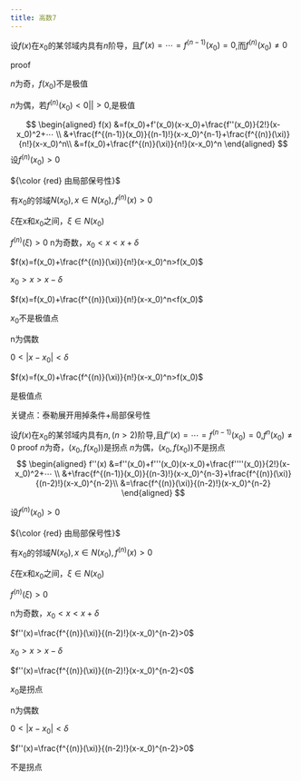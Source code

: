 ```yaml
---
title: 高数7
---
```


设$f(x)$在$x_0$的某邻域内具有$n$阶导，且$f'(x)=⋯ =f^{(n-1)}(x_0)=0$,而$f^{(n)}(x_0)≠ 0$

proof

$n$为奇，$f(x_0)$不是极值

$n$为偶，若$f^{(n)}(x_0)<0||>0$,是极值

$$
\begin{aligned}
f(x)
&=f(x_0)+f'(x_0)(x-x_0)+\frac{f''(x_0)}{2!}(x-x_0)^2+⋯ \\
&+\frac{f^{(n-1)}(x_0)}{(n-1)!}(x-x_0)^{n-1}+\frac{f^{(n)}(\xi)}{n!}(x-x_0)^n\\
&=f(x_0)+\frac{f^{(n)}(\xi)}{n!}(x-x_0)^n
\end{aligned}
$$
设$f^{(n)}(x_0)>0$

${\color {red} 由局部保号性}$

有$x_0$的邻域$N(x_0),x∈ N(x_0) ,f^{(n)}(x)>0$

$\xi$在x和$x_0$之间，$\xi ∈ N(x_0)$

$f^{(n)}(\xi)> 0$
n为奇数，$x_0<x<x+\delta$

$f(x)=f(x_0)+\frac{f^{(n)}(\xi)}{n!}(x-x_0)^n>f(x_0)$

$x_0>x>x-\delta$

$f(x)=f(x_0)+\frac{f^{(n)}(\xi)}{n!}(x-x_0)^n<f(x_0)$

$x_0$不是极值点

n为偶数

$0<|x-x_0|<\delta$

$f(x)=f(x_0)+\frac{f^{(n)}(\xi)}{n!}(x-x_0)^n>f(x_0)$

是极值点

关键点：泰勒展开用掉条件+局部保号性

设$f(x)$在$x_0$的某邻域内具有$n,(n>2)$阶导,且$f''(x)=⋯ =f^{(n-1)}(x_0)=0$,$f^{n}(x_0)≠ 0$
proof
$n$为奇，$(x_0,f(x_0))$是拐点
$n$为偶，$(x_0,f(x_0))​$不是拐点
$$
\begin{aligned}
f''(x)
&=f''(x_0)+f'''(x_0)(x-x_0)+\frac{f''''(x_0)}{2!}(x-x_0)^2+⋯ \\
&+\frac{f^{(n-1)}(x_0)}{(n-3)!}(x-x_0)^{n-3}+\frac{f^{(n)}(\xi)}{(n-2)!}(x-x_0)^{n-2}\\
&=\frac{f^{(n)}(\xi)}{(n-2)!}(x-x_0)^{n-2}
\end{aligned}
$$

 设$f^{(n)}(x_0)>0$

${\color {red} 由局部保号性}$

有$x_0$的邻域$N(x_0),x∈ N(x_0) ,f^{(n)}(x)>0$

$\xi$在x和$x_0$之间，$\xi ∈ N(x_0)$

$f^{(n)}(\xi)> 0$

n为奇数，$x_0<x<x+\delta$

$f''(x)=\frac{f^{(n)}(\xi)}{(n-2)!}(x-x_0)^{n-2}>0$

$x_0>x>x-\delta$

$f''(x)=\frac{f^{(n)}(\xi)}{(n-2)!}(x-x_0)^{n-2}<0$

$x_0$是拐点

n为偶数

$0<|x-x_0|<\delta$

$f''(x)=\frac{f^{(n)}(\xi)}{(n-2)!}(x-x_0)^{n-2}>0$

不是拐点